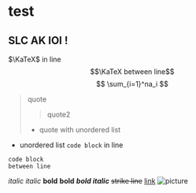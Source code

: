 # test
SLC AK IOI !
---
$\KaTeX$ in line
$$\KaTeX between line$$
$$
\sum_{i=1}^na_i
$$
> quote
> > quote2
> + quote with unordered list
+ unordered list
`code block` in line
```
code block
between line
```
*italic* _italic_
**bold** __bold__
_**bold italic**_
~~strike line~~
[link](https://luogu.com.cn)
![picture](https://avatars.githubusercontent.com/u/77725501?s=40&v=4)
